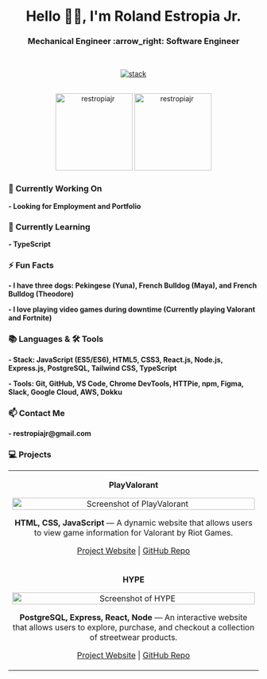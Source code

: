 <h1 align="center">Hello 👋🏽, I'm Roland Estropia Jr.</h1>

<h3 align="center">Mechanical Engineer :arrow_right: Software Engineer</h3>

<br>

<div align="center"> 
  
[![stack](https://skillicons.dev/icons?i=js,html,css,react,nodejs,express,postgres,tailwind,ts,git,github,vscode,figma,aws)](https://skillicons.dev)

</div>

<br>

<div align="center"> 
<img height=155 src="https://github-readme-stats.vercel.app/api/top-langs?username=restropiajr&show_icons=true&locale=en&layout=compact&theme=tokyonight" alt="restropiajr "/>
<img height=155 src="https://github-readme-stats.vercel.app/api?username=restropiajr&hide=stars,contribs&show_icons=true&theme=tokyonight&locale=en" alt="restropiajr"/>
</div>

<h3 align="left">🔭 Currently Working On</h3>
<p align="left"><b> - Looking for Employment and Portfolio</b></p>

<h3 align="left">🌱 Currently Learning</h3>
<p align="left"><b> - TypeScript</b></p>

<h3 align="left">⚡ Fun Facts</h3>
<p align="left"><b> - I have three dogs: Pekingese (Yuna), French Bulldog (Maya), and French Bulldog (Theodore)</b></p>
<p align="left"><b> - I love playing video games during downtime (Currently playing Valorant and Fortnite)</b></p>

<h3 align="left">📚 Languages & 🛠️ Tools</h3>
<p align="left"><b> - Stack: JavaScript (ES5/ES6), HTML5, CSS3, React.js, Node.js, Express.js, PostgreSQL, Tailwind CSS, TypeScript</b></p>
<p align="left"><b> - Tools: Git, GitHub, VS Code, Chrome DevTools, HTTPie, npm, Figma, Slack, Google Cloud, AWS, Dokku</b></p>

<h3 align="left">📫 Contact Me</h3>
<p align="left"><b> - restropiajr@gmail.com</b></p>

<h3 align="left">💻 Projects</h3>
<table>
<tbody>
  <tr>
    <td width="50%">
        <p align="center"><b>PlayValorant</b></p>
        <p align="center"><img alt="Screenshot of PlayValorant" width="100%" src="https://github.com/restropiajr/PlayValorant/assets/66459527/b7c2dd88-7463-4182-8b7a-7df6868e2824"></p> 
        <p align="center"><b>HTML, CSS, JavaScript</b> — A dynamic website that allows users to view game information for Valorant by Riot Games.</p>
        <p align="center"><a href="https://restropiajr.github.io/PlayValorant/" target="_blank">Project Website</a>  | <a href="https://github.com/restropiajr/PlayValorant" target="_blank">GitHub Repo</a></p>
    </td> 
  </tr>
  <tr>
    <td width="50%">
        <p align="center"><b>HYPE</b></p>
        <p align="center"><img alt="Screenshot of HYPE" width="100%" src="https://github.com/restropiajr/HYPE/assets/66459527/ae4ff6c7-79c9-4d16-8ab9-f6dd78a0f243"></p> 
        <p align="center"><b>PostgreSQL, Express, React, Node</b> — An interactive website that allows users to explore, purchase, and checkout a collection of streetwear products.</p>
        <p align="center"><a href="https://hype.restropiajr.com/" target="_blank">Project Website</a>  | <a href="https://github.com/restropiajr/HYPE" target="_blank">GitHub Repo</a></p>
    </td> 
  </tr>
</tbody>
</table>
